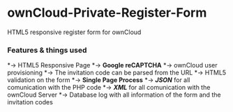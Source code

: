 # ownCloud-Private-Register-Form
HTML5 responsive register form for ownCloud

### Features & things used ###
*-> HTML5 Responsive Page
*-> **Google reCAPTCHA**
*-> ownCloud user provisioning
*-> The invitation code can be parsed from the URL
*-> HTML5 validation on the form
*-> **Single Page Process**
*-> ***JSON*** for all comunication with the PHP code
*-> ***XML*** for all comunication with the ownCloud Server
*-> Database log with all information of the form and the invitation codes
